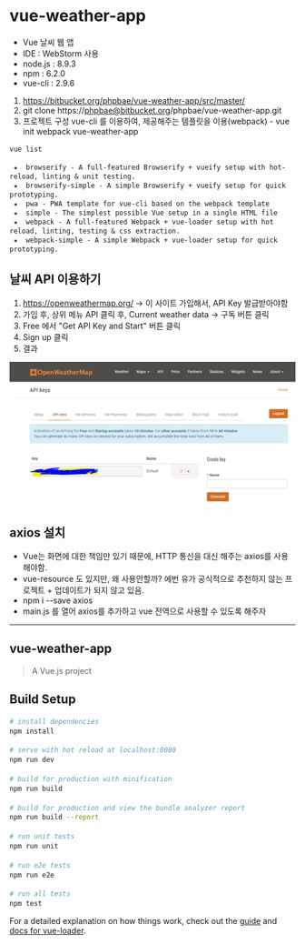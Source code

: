 # vue-weather-app

- Vue 날씨 웹 앱
- IDE : WebStorm 사용
- node.js : 8.9.3
- npm : 6.2.0
- vue-cli : 2.9.6

1. https://bitbucket.org/phpbae/vue-weather-app/src/master/
2. git clone https://phpbae@bitbucket.org/phpbae/vue-weather-app.git
3. 프로젝트 구성 vue-cli 를 이용하여, 제공해주는 템플릿을 이용(webpack) - vue init webpack vue-weather-app
```
vue list

 ★  browserify - A full-featured Browserify + vueify setup with hot-reload, linting & unit testing.
 ★  browserify-simple - A simple Browserify + vueify setup for quick prototyping.
 ★  pwa - PWA template for vue-cli based on the webpack template
 ★  simple - The simplest possible Vue setup in a single HTML file
 ★  webpack - A full-featured Webpack + vue-loader setup with hot reload, linting, testing & css extraction.
 ★  webpack-simple - A simple Webpack + vue-loader setup for quick prototyping.
```

## 날씨 API 이용하기
1. https://openweathermap.org/  -> 이 사이트 가입해서, API Key 발급받아야함
2. 가입 후, 상위 메뉴 API 클릭 후, Current weather data -> 구독 버튼 클릭
3. Free 에서 "Get API Key and Start" 버튼 클릭
4. Sign up 클릭
5. 결과

![api result](./img/api.PNG)


## axios 설치

- Vue는 화면에 대한 책임만 있기 때문에, HTTP 통신을 대신 해주는 axios를 사용해야함. 
- vue-resource 도 있지만, 왜 사용안할까? 에번 유가 공식적으로 추천하지 않는 프로젝트 + 업데이트가 되지 않고 있음.
- npm i --save axios
- main.js 를 열어 axios를 추가하고  vue 전역으로 사용할 수 있도록 해주자

---

## vue-weather-app

> A Vue.js project

## Build Setup

``` bash
# install dependencies
npm install

# serve with hot reload at localhost:8080
npm run dev

# build for production with minification
npm run build

# build for production and view the bundle analyzer report
npm run build --report

# run unit tests
npm run unit

# run e2e tests
npm run e2e

# run all tests
npm test
```

For a detailed explanation on how things work, check out the [guide](http://vuejs-templates.github.io/webpack/) and [docs for vue-loader](http://vuejs.github.io/vue-loader).
